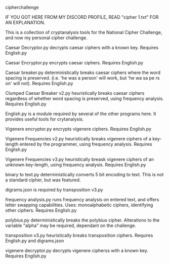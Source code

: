 cipherchallenge

IF YOU GOT HERE FROM MY DISCORD PROFILE, READ "cipher 1.txt" FOR AN EXPLANATION.

This is a collection of cryptanalysis tools for the National Cipher Challenge, and now my personal cipher challenge.

Caesar Decryptor.py decrypts caesar ciphers with a known key. Requires English.py

Caesar Encryptor.py encrypts caesar ciphers. Requires English.py

Caesar breaker.py deterministically breaks caesar ciphers where the word spacing is preserved. (i.e. 'he was a person' will work, but 'he wa sa pe rs on' will not). Requires English.py

Clumped Caesar Breaker v2.py heuristically breaks caesar ciphers regardless of whether word spacing is preserved, using frequency analysis. Requires English.py

English.py is a module required by several of the other programs here. It provides useful tools for crytanalysis.

Vigenere encryptor.py encrypts vigenere ciphers. Requires English.py

Vigenere Frequencies v2.py heuristically breaks vigenere ciphers of a key-length entered by the programmer, using frequency analysis. Requires English.py

Vigenere Frequencies v3.py heuristically breask vigenere ciphers of an unknown key-length, using frequency analysis. Requires English.py

binary to text.py deterministically converts 5 bit encoding to text. This is not a standard cipher, but was featured.

digrams.json is required by transposition v3.py

frequency analysis.py runs frequency analysis on entered text, and offers letter swapping capabilities. Uses: monoalphabetic ciphers, identifying other ciphers. Requires English.py

polybius.py deterministically breaks the polybius cipher. Alterations to the variable "alpha" may be required, dependant on the challenge.

transposition v3.py heuristically breaks transposition ciphers. Requires English.py and digrams.json

vigenere decryptor.py decrypts vigenere cipherss with a known key. Requires English.py
